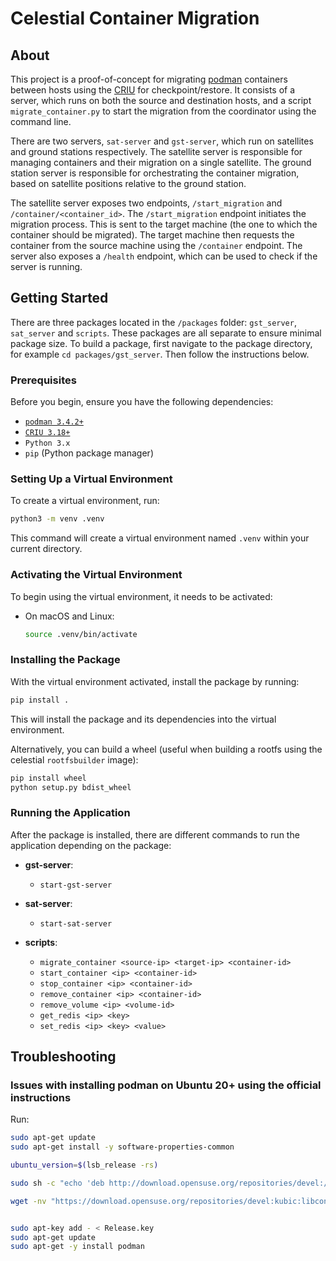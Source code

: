 # Celestial Container Migration

## About 

This project is a proof-of-concept for migrating [podman](https://podman.io) containers between hosts using the [CRIU](https://criu.org) for checkpoint/restore. It consists of a server, which runs on both the source and destination hosts, and a script `migrate_container.py` to start the migration from the coordinator using the command line.

There are two servers, `sat-server` and `gst-server`, which run on satellites and ground stations respectively. The satellite server is responsible for managing containers and their migration on a single satellite. 
The ground station server is responsible for orchestrating the container migration, based on satellite positions relative to the ground station. 

The satellite server exposes two endpoints, `/start_migration` and `/container/<container_id>`. The `/start_migration` endpoint initiates the migration process. This is sent to the target machine (the one to which the container should be migrated). The target machine then requests the container from the source machine using the `/container` endpoint. The server also exposes a `/health` endpoint, which can be used to check if the server is running.

## Getting Started

There are three packages located in the `/packages` folder: `gst_server`, `sat_server` and `scripts`. These packages are all separate to ensure minimal package size. To build a package, first navigate to the package directory, for example `cd packages/gst_server`. Then follow the instructions below.


### Prerequisites

Before you begin, ensure you have the following dependencies:
- [`podman 3.4.2+`](https://podman.io/docs/installation#ubuntu)
- [`CRIU 3.18+`](https://criu.org/Installation)
- `Python 3.x`
- `pip` (Python package manager)

### Setting Up a Virtual Environment
 
To create a virtual environment, run:

```bash
python3 -m venv .venv
```

This command will create a virtual environment named `.venv` within your current directory.

### Activating the Virtual Environment

To begin using the virtual environment, it needs to be activated:

- On macOS and Linux:
  ```bash
  source .venv/bin/activate
  ```

### Installing the Package

With the virtual environment activated, install the package by running:

```bash
pip install .
```

This will install the package and its dependencies into the virtual environment.

Alternatively, you can build a wheel (useful when building a rootfs using the celestial `rootfsbuilder` image):
  
  ```bash
  pip install wheel
  python setup.py bdist_wheel
  ```



### Running the Application

After the package is installed, there are different commands to run the application depending on the package:

- **gst-server**:
  - `start-gst-server`

- **sat-server**:
  - `start-sat-server`

- **scripts**:
  - `migrate_container <source-ip> <target-ip> <container-id>`
  - `start_container <ip> <container-id>`
  - `stop_container <ip> <container-id>`
  - `remove_container <ip> <container-id>`
  - `remove_volume <ip> <volume-id>`
  - `get_redis <ip> <key>`
  - `set_redis <ip> <key> <value>`

## Troubleshooting
### Issues with installing podman on Ubuntu 20+ using the official instructions
Run:
```bash
sudo apt-get update
sudo apt-get install -y software-properties-common

ubuntu_version=$(lsb_release -rs)

sudo sh -c "echo 'deb http://download.opensuse.org/repositories/devel:/kubic:/libcontainers:/stable/xUbuntu_${ubuntu_version}/ /' > /etc/apt/sources.list.d/devel:kubic:libcontainers:stable.list"

wget -nv "https://download.opensuse.org/repositories/devel:kubic:libcontainers:stable/xUbuntu_${ubuntu_version}/Release.key" -O Release.key


sudo apt-key add - < Release.key
sudo apt-get update
sudo apt-get -y install podman
